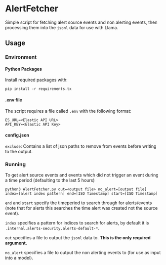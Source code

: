 # AlertFetcher
Simple script for fetching alert source events and non alerting events, then processing them into the `jsonl` data for use with Llama.

## Usage
### Environment
#### Python Packages
Install required packages with:

```pip install -r requirements.tx```

#### .env file
The script requires a file called `.env` with the following format:

```
ES_URL=<Elastic API URL>
API_KEY=<Elastic API Key>
```
#### config.json
`exclude`: Contains a list of json paths to remove from events before writing to the output.

### Running

To get alert source events and events which did not trigger an event 
during a time period (defaulting to the last 5 hours)
```
python3 AlertFetcher.py out=<output file> no_alert=[output file] index=[alert index pattern] end=[ISO Timestamp] start=[ISO Timestamp]
```

`end` and `start` specify the timeperiod to search through for alerts/events 
(note that for alerts this searches the time alert was created not the source event).

`index` specifies a pattern for indices to search for alerts, by default it is `.internal.alerts-security.alerts-default-*`. 

`out` specifies a file to output the `jsonl` data to. **This is the only required argument.**

`no_alert` specifies a file to output the non alerting events to (for use as input into a model).